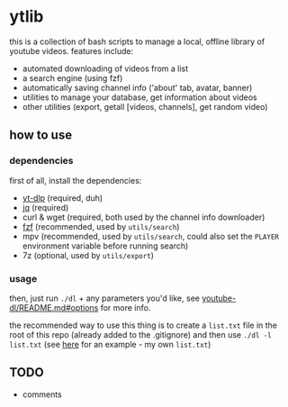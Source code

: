 # ytlib

this is a collection of bash scripts to manage a local, offline library of
youtube videos. features include:

* automated downloading of videos from a list
* a search engine (using fzf)
* automatically saving channel info ('about' tab, avatar, banner)
* utilities to manage your database, get information about videos
* other utilities (export, getall \[videos, channels\], get random video)

## how to use

### dependencies

first of all, install the dependencies:

* [yt-dlp](https://github.com/yt-dlp/yt-dlp) (required, duh)
* [jq](https://stedolan.github.io/jq/) (required)
* curl & wget (required, both used by the channel info downloader)
* [fzf](https://github.com/junegunn/fzf) (recommended, used by `utils/search`)
* mpv (recommended, used by `utils/search`, could also set the `PLAYER` environment variable before running search)
* 7z (optional, used by `utils/export`)

### usage

then, just run `./dl` + any parameters you'd like, see [youtube-dl/README.md#options](https://github.com/yt-dlp/yt-dlp#usage-and-options) for more info.

the recommended way to use this thing is to create a `list.txt` file in the root of this repo (already added to the .gitignore) and then use `./dl -l list.txt` (see [here](https://gist.github.com/chfour/46019d153b693ab84b1a76af817b8a40) for an example - my own `list.txt`)

## TODO

* comments
